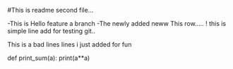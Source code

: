 #This is readme second file...

  -This is Hello feature a branch
  -The newly added neww This row.....
!
this is simple line add for testing git..

This is a bad lines
lines
i just
added
for fun

def print_sum(a):
   print(a**a)
